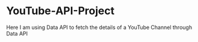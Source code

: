 # YouTube-API-Project
Here I am using Data API to fetch the details of a YouTube Channel through Data API
